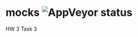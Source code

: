 # mocks ![AppVeyor status](https://ci.appveyor.com/api/projects/status/qgycbe46x7r985sj?svg=true)
HW 3 Task 3

